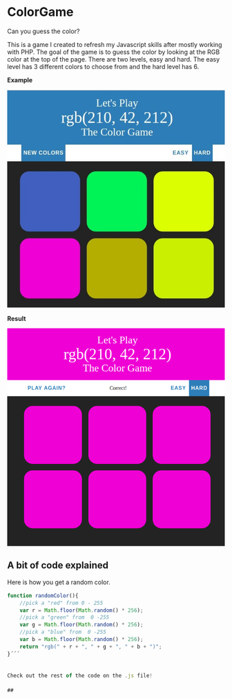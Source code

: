 # ColorGame
Can you guess the color?


This is a game I created to refresh my Javascript skills after mostly working with PHP. The goal of the game is 
to guess the color by looking at the RGB color at the top of the page. There are two levels, easy and hard. The 
easy level has 3 different colors to choose from and the hard level has 6. 

**Example**

![print screen](https://github.com/YelenaMerzlyakova/ColorGame/blob/master/colorgame.png)

**Result**

![print screen](https://github.com/YelenaMerzlyakova/ColorGame/blob/master/colorgame2.png)


## A bit of code explained

Here is how you get a random color. 

```Javascript
function randomColor(){
	//pick a "red" from 0 - 255
	var r = Math.floor(Math.random() * 256);
	//pick a "green" from  0 -255
	var g = Math.floor(Math.random() * 256);
	//pick a "blue" from  0 -255
	var b = Math.floor(Math.random() * 256);
	return "rgb(" + r + ", " + g + ", " + b + ")";
}´´´


Check out the rest of the code on the .js file! 

## 


